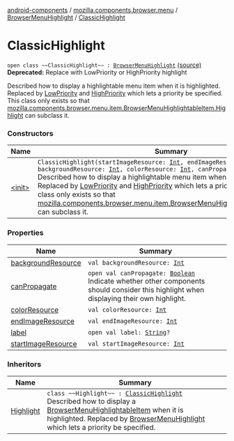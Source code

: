 [android-components](../../../index.md) / [mozilla.components.browser.menu](../../index.md) / [BrowserMenuHighlight](../index.md) / [ClassicHighlight](./index.md)

# ClassicHighlight

`open class ~~ClassicHighlight~~ : `[`BrowserMenuHighlight`](../index.md) [(source)](https://github.com/mozilla-mobile/android-components/blob/master/components/browser/menu/src/main/java/mozilla/components/browser/menu/BrowserMenuHighlight.kt#L63)
**Deprecated:** Replace with LowPriority or HighPriority highlight

Described how to display a highlightable menu item when it is highlighted.
Replaced by [LowPriority](../-low-priority/index.md) and [HighPriority](../-high-priority/index.md) which lets a priority be specified.
This class only exists so that [mozilla.components.browser.menu.item.BrowserMenuHighlightableItem.Highlight](../../../mozilla.components.browser.menu.item/-browser-menu-highlightable-item/-highlight/index.md)
can subclass it.

### Constructors

| Name | Summary |
|---|---|
| [&lt;init&gt;](-init-.md) | `ClassicHighlight(startImageResource: `[`Int`](https://kotlinlang.org/api/latest/jvm/stdlib/kotlin/-int/index.html)`, endImageResource: `[`Int`](https://kotlinlang.org/api/latest/jvm/stdlib/kotlin/-int/index.html)`, backgroundResource: `[`Int`](https://kotlinlang.org/api/latest/jvm/stdlib/kotlin/-int/index.html)`, colorResource: `[`Int`](https://kotlinlang.org/api/latest/jvm/stdlib/kotlin/-int/index.html)`, canPropagate: `[`Boolean`](https://kotlinlang.org/api/latest/jvm/stdlib/kotlin/-boolean/index.html)` = true)`<br>Described how to display a highlightable menu item when it is highlighted. Replaced by [LowPriority](../-low-priority/index.md) and [HighPriority](../-high-priority/index.md) which lets a priority be specified. This class only exists so that [mozilla.components.browser.menu.item.BrowserMenuHighlightableItem.Highlight](../../../mozilla.components.browser.menu.item/-browser-menu-highlightable-item/-highlight/index.md) can subclass it. |

### Properties

| Name | Summary |
|---|---|
| [backgroundResource](background-resource.md) | `val backgroundResource: `[`Int`](https://kotlinlang.org/api/latest/jvm/stdlib/kotlin/-int/index.html) |
| [canPropagate](can-propagate.md) | `open val canPropagate: `[`Boolean`](https://kotlinlang.org/api/latest/jvm/stdlib/kotlin/-boolean/index.html)<br>Indicate whether other components should consider this highlight when displaying their own highlight. |
| [colorResource](color-resource.md) | `val colorResource: `[`Int`](https://kotlinlang.org/api/latest/jvm/stdlib/kotlin/-int/index.html) |
| [endImageResource](end-image-resource.md) | `val endImageResource: `[`Int`](https://kotlinlang.org/api/latest/jvm/stdlib/kotlin/-int/index.html) |
| [label](label.md) | `open val label: `[`String`](https://kotlinlang.org/api/latest/jvm/stdlib/kotlin/-string/index.html)`?` |
| [startImageResource](start-image-resource.md) | `val startImageResource: `[`Int`](https://kotlinlang.org/api/latest/jvm/stdlib/kotlin/-int/index.html) |

### Inheritors

| Name | Summary |
|---|---|
| [Highlight](../../../mozilla.components.browser.menu.item/-browser-menu-highlightable-item/-highlight/index.md) | `class ~~Highlight~~ : `[`ClassicHighlight`](./index.md)<br>Described how to display a [BrowserMenuHighlightableItem](../../../mozilla.components.browser.menu.item/-browser-menu-highlightable-item/index.md) when it is highlighted. Replaced by [BrowserMenuHighlight](../index.md) which lets a priority be specified. |
